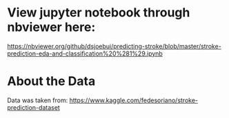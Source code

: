 # View jupyter notebook through nbviewer here:
https://nbviewer.org/github/dsjoebui/predicting-stroke/blob/master/stroke-prediction-eda-and-classification%20%281%29.ipynb

# About the Data

Data was taken from: https://www.kaggle.com/fedesoriano/stroke-prediction-dataset
